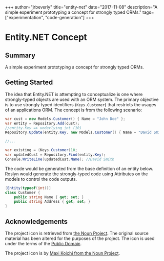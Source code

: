 +++
author="jrbeverly"
title="entity-net"
date="2017-11-08"
description="A simple experiment prototyping a concept for strongly typed ORMs."
tags=["experimentation", "code-generation"]
+++
# Entity.NET Concept

## Summary

A simple experiment prototyping a concept for strongly typed ORMs.

## Getting Started

The idea that Entity.NET is attempting to conceptualize is one where strongly-typed objects are used with an ORM system. The primary objective is to use strongly typed identifiers (`Keys.Customer`) that restricts the usages of an applications ORM. The concept is from the following scenario:

```csharp
var cust = new Models.Customer() { Name = "John Doe" };
var entity = Repository.Add(cust);
//entity.Key => underlying int (10)
Repository.Update(entity.Key, new Models.Customer() { Name = "David Smith" });

//...

var existing = (Keys.Customer)10;
var updatedCust = Repository.Find(entity.Key);
Console.WriteLine(updatedCust.Name); //David Smith
```

The code would be generated from the base definition of an entity below. Roslyn would generate the strongly-typed code using Attributes on the models to control the code outputs.

```csharp
[Entity(typeof(int))]
class Customer {
    public string Name { get; set; }
    public string Address { get; set; }
}
```

## Acknowledgements

The project icon is retrieved from [the Noun Project](docs/icon/icon.json). The original source material has been altered for the purposes of the project. The icon is used under the terms of the [Public Domain](https://creativecommons.org/publicdomain/zero/1.0/).

The project icon is by [Maxi Koichi from the Noun Project](https://thenounproject.com/term/storage/49270/).